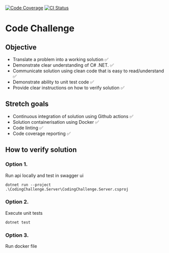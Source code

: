[![Code Coverage](https://codecov.io/gh/PeterSHL/ffe0717d-a773-4aab-b2fb-99e4e36637e3/graph/badge.svg?token=1F6B06F2BH)](https://codecov.io/gh/PeterSHL/ffe0717d-a773-4aab-b2fb-99e4e36637e3)
[![CI Status](https://github.com/PeterSHL/ffe0717d-a773-4aab-b2fb-99e4e36637e3/actions/workflows/ci.yml/badge.svg)](https://github.com/PeterSHL/ffe0717d-a773-4aab-b2fb-99e4e36637e3/actions/workflows/ci.yml)

# Code Challenge

## Objective
- Translate a problem into a working solution :white_check_mark:
- Demonstrate clear understanding of C# .NET. :white_check_mark:
- Communicate solution using clean code that is easy to read/understand :white_check_mark:
- Demonstrate ability to unit test code :white_check_mark:
- Provide clear instructions on how to verify solution :white_check_mark:

## Stretch goals 
- Continuous integration of solution using Github actions :white_check_mark:
- Solution containerisation using Docker :white_check_mark:
- Code linting :white_check_mark:
- Code coverage reporting :white_check_mark:

## How to verify solution

### Option 1.
Run api locally and test in swagger ui
    
    dotnet run --project .\CodingChallenge.Server\CodingChallenge.Server.csproj


### Option 2.
Execute unit tests

    dotnet test


### Option 3.
Run docker file
